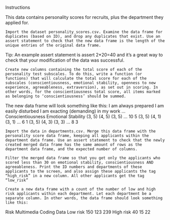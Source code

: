 Instructions

This data contains personality scores for recruits, plus the department they applied for.

    Import the dataset personality_scores.csv. Examine the data frame for duplicates (based on ID), and drop any duplicates that exist. Use an assert statement to check that the new data frame is the length of the unique entries of the original data frame.

Tip: An example assert statement is assert 2*20=40 and it’s a great way to check that your modification of the data was successful.

    Create new columns containing the total score of each of the personality test subscales. To do this, write a function (or functions) that will calculate the total score for each of the subscales (conscientiousness, emotional stability, openness to new experience, agreeableness, extraversion), as set out in scoring. In other words, for the conscientiousness total score, all items marked as belonging to ‘conscientiousness’ should be summed.

The new data frame will look something like this:
I am always prepared 	I am easily disturbed 	I am exacting (demanding) in my work 	… 	Conscientiousness 	Emotional Stability
(3, 5) 	(4, 5) 	(3, 5) 	… 	10 	5
(3, 5) 	(4, 1) 	(3, 1) 	… 	6 	1
(3, 5) 	(4, 3) 	(3, 3) 	… 	8 	3

    Import the data in departments.csv. Merge this data frame with the personality score data frame, keeping all applicants within the department data frame. Use an assert statement to check that the newly created merged data frame has the same amount of rows as the department data frame, and the expected number of columns.

    Filter the merged data frame so that you get only the applicants who scored less than 30 on emotional stability, conscientiousness AND agreeableness. Print the ID numbers and departments of these applicants to the screen, and also assign these applicants the tag “high_risk” in a new column. All other applicants get the tag “low_risk”

    Create a new data frame with a count of the number of low and high risk applicants within each department. Let each department be a separate column. In other words, the data frame should look something like this:

Risk 	Multimedia 	Coding 	Data
Low risk 	150 	123 	239
High risk 	40 	15 	22
